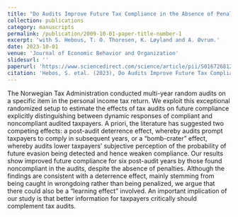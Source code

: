 ```yaml
---
title: "Do Audits Improve Future Tax Compliance in the Absence of Penalties? Evidence from Random Audits in Norway"
collection: publications
category: manuscripts
permalink: /publication/2009-10-01-paper-title-number-1
excerpt: 'with S. Hebous, T. O. Thoresen, K. Løyland and A. Øvrum.'
date: 2023-10-01
venue: 'Journal of Economic Behavior and Organization'
slidesurl: ''
paperurl: 'https://www.sciencedirect.com/science/article/pii/S016726812300001X'
citation: 'Hebos, S. etal. (2023), Do Audits Improve Future Tax Compliance in the Absence of Penalties? Evidence from Random Audits in Norway. Journal of Economic Behavior & Organization, 207: 305-326. https://doi.org/10.1016/j.jebo.2023.01.00'
---
```


The Norwegian Tax Administration conducted multi-year random audits on a specific item in the personal income tax return. We exploit this exceptional randomized setup to estimate the effects of tax audits on future compliance explicitly distinguishing between dynamic responses of compliant and noncompliant audited taxpayers. A priori, the literature has suggested two competing effects: a post-audit deterrence effect, whereby audits prompt taxpayers to comply in subsequent years, or a “bomb-crater” effect, whereby audits lower taxpayers’ subjective perception of the probability of future evasion being detected and hence weaken compliance. Our results show improved future compliance for six post-audit years by those found noncompliant in the audits, despite the absence of penalties. Although the findings are consistent with a deterrence effect, mainly stemming from being caught in wrongdoing rather than being penalized, we argue that there could also be a “learning effect” involved. An important implication of our study is that better information for taxpayers critically should complement tax audits.